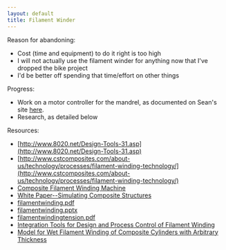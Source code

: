 ```yaml
---
layout: default
title: Filament Winder
---
```


Reason for abandoning:

- Cost (time and equipment) to do it right is too high
- I will not actually use the filament winder for anything now that I've dropped the bike project
- I'd be better off spending that time/effort on other things

Progress:

- Work on a motor controller for the mandrel, as documented on Sean's site [here](https://sites.google.com/site/raintomudd/projects/filamentwinder).
- Research, as detailed below

Resources:

- [http://www.8020.net/Design-Tools-31.asp](http://www.8020.net/Design-Tools-31.asp)
- [http://www.cstcomposites.com/about-us/technology/processes/filament-winding-technology/](http://www.cstcomposites.com/about-us/technology/processes/filament-winding-technology/)
- [Composite Filament Winding Machine](https://doc-00-7g-docsviewer.googleusercontent.com/viewer/securedownload/qq8svv1b4ua87k7hhkn8c7o3mntcjmlc/sthcsh3tp4m58p5vnirgs4l4r6t1378r/1376776800000/Z21haWw=/AGZ5hq-UZpm_wNPHSzykgiqan27o/MTQwN2E0NTZhMDU5OTFhZHwwLjQ=?docid=b178c103c4a07976d25fb84bea8b158a%7C72ece9d64d37885d9449209e7a311aa7&chan=EgAAAMrueXuJvkS7FJ6d1r10yC/1PY8JwAXq0A8b0G3RowRp&dom=g.hmc.edu&sec=AHSqidZCGbj67z6ZkAgjQmePEf9T94aVV44k92lLPIqC_N_C0ZMXM7omp-zUA6JIX-Zu4yJ1zl2aJ1Hdx5sd2lIqpYmk1V1MmvxlyhKucNV2EDUGA9CcohNgcn4IFB9_ahP67VN2l2ahnbYDb5h5wvsDP2eUgp177Axx-lbCQzrQCB8QFaNT3V-sYB3ao0K4UDuDDQQWvjZ8JDR7JbAZ9seuBYmPCdzi4La-x3yOMGSW9iW_IE400mEjmxb6fAXg7TyAnx-3FJ2PVdlNbP2qJ-bdf42g4G98Ka8iRXXtSrnJYjQMFl8deYUEUJf9k2D0wco9Co3npfsuPjjNFcZUfYyQGe8zLI19A6e8JWAmiO4FTJ6uQTsGiFU4toZewiyBg6xGUWSV3uYHeFKVzrDcpsQMt1XIrJRgxMlv4vWkyOjGVOIqablFjyirDzBEY72QjQvoBcYEAurrbf15jbxQjgjg5xO2TXx8ENx91rozEBQdPeEX8trpsqFYcPF_1qF_iOGhaigQSptSsro0XS4cpETO5qcVsSm2Og&a=gp&filename=P09226+Conference+Paper.doc&nonce=7a4lfor881kpa&user=AGZ5hq-UZpm_wNPHSzykgiqan27o&hash=kicope4l8v0nol7a4j3dr6ar9ughqfhm)
- [White Paper--Simulating Composite Structures](http://www.ansys.com//staticassets/ANSYS/staticassets/resourcelibrary/whitepaper/wp-simulating-composite-structures.pdf)
- [filamentwinding.pdf](https://drive.google.com/file/d/0B0Jfms0twG8EUU44ZmZsOGhIclE/view?usp=sharing)
- [filamentwinding.pptx](https://drive.google.com/file/d/0B0Jfms0twG8EVnFxQmJqRDdWYzg/view?usp=sharing)
- [filamentwindingtension.pdf](https://drive.google.com/file/d/0B0Jfms0twG8EaHgwaFF6OWdwZ2M/view?usp=sharing)
- [Integration Tools for Design and Process Control of Filament Winding](https://drive.google.com/file/d/0B0Jfms0twG8EM3g1ZUZtRW1vYkk/view?usp=sharing)
- [Model for Wet Filament Winding of Composite Cylinders with Arbitrary Thickness](https://drive.google.com/file/d/0B0Jfms0twG8EOGZwbTJBYVozaUE/view?usp=sharing)
